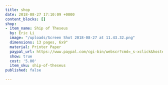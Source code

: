 ```yaml
---
title: shop
date: 2018-08-27 17:10:09 +0000
content_blocks: []
shop:
- item_name: Ship of Theseus
  by: Eric Li
  image: "/uploads/Screen Shot 2018-08-27 at 11.43.32.png"
  dimensions: 13 pages, 6x9"
  material: Printer Paper
  paypal_url: https://www.paypal.com/cgi-bin/webscr?cmd=_s-xclick&hosted_button_id=JM5Q685A6XULW
  show: true
  cost: '5.00'
  item_sku: ship-of-theseus
published: false

---
```

